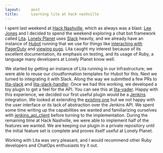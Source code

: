 ```yaml
---
layout:     post
title:      Learning lita at hack nashville
---
```



I spent last weekend at [Hack Nashville](http://hacknashville.com/), which as always was a blast. [Lee Jones](https://leejones.github.io/) and I decided to spend the weekend exploring a chat bot framework called [Lita](https://www.lita.io/). [Lonely Planet](http://engineering.lonelyplanet.com/) uses [Slack](https://slack.com/) heavily, and we already have an instance of [Hubot](https://hubot.github.com/) running that we use for things like [interacting with PagerDuty](https://www.npmjs.org/package/hubot-pager-me) and [viewing pugs](https://www.npmjs.org/package/hubot-pugme). Lita caught my interest because of its excellent documentation, its emphasis on testing, and its usage of Ruby, a language many developers at Lonely Planet know well.


We started by getting an instance of Lita running in our infrastructure; we were able to reuse our cloudformation templates for Hubot for this. Next we turned to integrating it with Slack. Along the way we submitted a few PRs to [lita-slack](https://github.com/kenjij/lita-slack) and [lita-slack-handler](https://github.com/kenjij/lita-slack-handler). Once we had this working, we developed a toy plugin to get a feel for the API. You can see this at [lita-vader](https://github.com/lonelyplanet/lita-vader). Happy with this experience, we decided our first useful plugin would be a [Jenkins](http://jenkins-ci.org/) integration. We looked at extending the [existing one](https://github.com/daniely/lita-jenkins) but we not happy with the user interface or its lack of abstraction over the Jenkins API. We spent some time writing up the capabilities we wanted and familiarizing ourselves with [jenkins_api_client](https://github.com/arangamani/jenkins_api_client) before turning to the implementation. During the remaining time at Hack Nashville, we were able to implement half of the features we wanted. We are keeping our plugin in a private repository until the initial feature set is complete and proves itself useful at Lonely Planet.

Working with Lita was very pleasant, and I would recommend other Ruby developers and ChatOps enthusiasts try it out.





